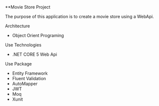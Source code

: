 **Movie Store Project

The purpose of this application is to create a movie store using a WebApi.

Architecture
* Object Orient Programing


Use Technologies
* .NET CORE 5 Web Api


Use Package
* Entity Framework
* Fluent Validation
* AutoMapper
* JWT
* Moq
* Xunit

